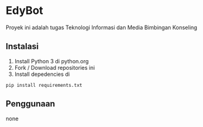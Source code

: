 # EdyBot
Proyek ini adalah tugas Teknologi Informasi dan Media Bimbingan Konseling

## Instalasi
1. Install Python 3 di python.org
2. Fork / Download repositories ini
3. Install depedencies di
```
pip install requirements.txt
```

## Penggunaan
none
